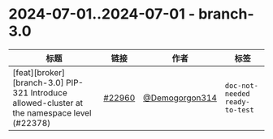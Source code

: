 # 2024-07-01..2024-07-01 - branch-3.0
| 标题 | 链接 | 作者 | 标签 |
| - | :--: | :--: | - |
| [feat][broker][branch-3.0] PIP-321 Introduce allowed-cluster at the namespace level (#22378) | [#22960](https://github.com/apache/pulsar/pull/22960) | [@Demogorgon314](https://github.com/Demogorgon314) | `doc-not-needed` `ready-to-test`  | 
